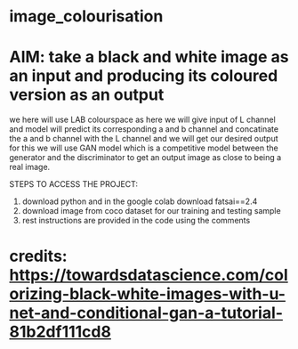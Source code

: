 # image_colourisation
# AIM: take a black and white image as an input and producing its coloured version as an output
we here will use LAB colourspace as here we will give input of L channel and model will predict its corresponding a and b channel and concatinate the a and b channel with the L channel and we will get our desired output
for this we will use GAN model which is a competitive model between the generator and the discriminator to get an output image as close to being a real image.

STEPS TO ACCESS THE PROJECT:
 1) download python and in the google colab download fatsai==2.4 
 2) download image from coco dataset for our training and testing sample
 3) rest instructions are provided in the code using the comments
# credits: https://towardsdatascience.com/colorizing-black-white-images-with-u-net-and-conditional-gan-a-tutorial-81b2df111cd8
